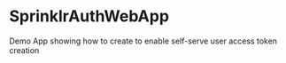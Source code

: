 # SprinklrAuthWebApp
 Demo App showing how to create to enable self-serve user access token creation
